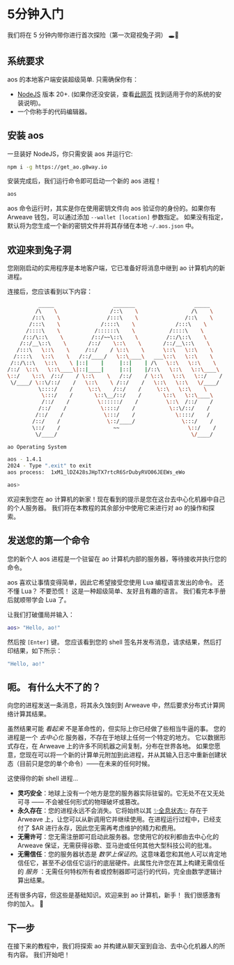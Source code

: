 # 5分钟入门

我们将在 5 分钟内带你进行首次探险（第一次窥视兔子洞） 🕳️🐇

## 系统要求

aos 的本地客户端安装超级简单. 只需确保你有：

- [NodeJS](https://nodejs.org) 版本 20+. (如果你还没安装，查看[此网页](https://nodejs.org/en/download/package-manager) 找到适用于你的系统的安装说明)。
- 一个你称手的代码编辑器。

## 安装 aos

一旦装好 NodeJS，你只需安装 aos 并运行它:

```sh
npm i -g https://get_ao.g8way.io
```

安装完成后，我们运行命令即可启动一个新的 aos 进程！

```sh
aos
```

aos 命令运行时，其实是你在使用密钥文件向 aos 验证你的身份的。如果你有 Arweave 钱包，可以通过添加 `--wallet [location]` 参数指定。 如果没有指定，默认将为您生成一个新的密钥文件并将其存储在本地 `~/.aos.json` 中。

## 欢迎来到兔子洞

您刚刚启动的实用程序是本地客户端，它已准备好将消息中继到 ao 计算机内的新进程。

连接后，您应该看到以下内容：

```sh
          _____                   _______                   _____
         /\    \                 /::\    \                 /\    \
        /::\    \               /:::\    \               /::\    \
       /:::\    \             /::::\    \             /:::\    \
      /::::\    \           /::::::\    \           /::::\    \
     /::/\::\    \         /::/~~\::\    \         /::/\::\    \
    /::/__\::\    \       /::/    \::\    \       /::/__\::\    \
   /:::\   \::\    \     /::/    / \::\    \      \::\   \::\    \
  /::::\   \::\    \   /::/____/   \::\____\   ___\::\   \::\    \
 /::/\::\   \::\    \ |::|    |     |::|    | /\   \::\   \::\    \
/::/  \::\   \::\____\|::|____|     |::|    |/::\   \::\   \::\____\
\::/    \::\  /::/    / \::\    \   /::/    / \::\   \::\   \::/    /
 \/____/ \::\/::/    /   \::\    \ /::/    /   \::\   \::\   \/____/
          \::::/    /     \::\    /::/    /     \::\   \::\    \
           \:::/    /       \::\__/::/    /       \::\   \::\____\
           /::/    /         \::::::/    /         \::\  /::/    /
          /::/    /           \::::/    /           \::\/::/    /
         /::/    /             \:::/    /             \::::/    /
        /::/    /               \::/____/               \:::/    /
        \::/    /                 ~~                      \::/    /
         \/____/                                           \/____/

ao Operating System

aos - 1.4.1
2024 - Type ".exit" to exit
aos process:  1xM1_lDZ428sJHpTX7rtcR6SrDubyRVO06JEEWs_eWo

aos>
```

欢迎来到您在 ao 计算机的新家！现在看到的提示是您在这台去中心化机器中自己的个人服务器。 我们将在本教程的其余部分中使用它来进行对 ao 的操作和探索。

## 发送您的第一个命令

您的新个人 aos 进程是一个驻留在 ao 计算机内部的服务器，等待接收并执行您的命令。

aos 喜欢让事情变得简单，因此它希望接受您使用 Lua 编程语言发出的命令。 还不懂 Lua？ 不要恐慌！ 这是一种超级简单、友好且有趣的语言。 我们看完本手册后就顺带学会 Lua 了。

让我们打破僵局并输入：

```lua
aos> "Hello, ao!"
```

然后按 `[Enter]` 键。 您应该看到您的 shell 签名并发布消息，请求结果，然后打印结果，如下所示：

```lua
"Hello, ao!"
```

## 呃。 有什么大不了的？

向您的进程发送一条消息，将其永久蚀刻到 Arweave 中，然后要求分布式计算网络计算其结果。

虽然结果可能 _看起来_ 不是革命性的，但实际上你已经做了些相当牛逼的事。 您的进程是一个 _去中心化_ 服务器，不存在于地球上任何一个特定的地方。 它以数据形式存在，在 Arweave 上的许多不同机器之间复制，分布在世界各地。 如果您愿意，您现在可以将一个新的计算单元附加到此进程，并从其输入日志中重新创建状态（目前只是您的单个命令）——在未来的任何时候。

这使得你的新 shell 进程...

- **灵巧安全**：地球上没有一个地方是您的服务器实际驻留的。它无处不在又无处可寻 —— 不会被任何形式的物理破坏或篡改。
- **永久存在**：您的进程永远不会消失。它将始终以其 [✨全息状态✨](/zh/concepts/holographic-state) 存在于 Arweave 上，让您可以从新调用它并继续使用。在进程运行过程中，已经支付了 $AR 进行永存，因此您无需再考虑维护的精力和费用。
- **无需许可**：您无需注册即可启动此服务器。您使用它的权利都由去中心化的 Arweave 保证，无需获得谷歌、亚马逊或任何其他大型科技公司的批准。
- **无需信任**：您的服务器状态是 _数学上保证的_。这意味着您和其他人可以肯定地信任它，甚至不必信任它运行的底层硬件。此属性允许您在其上构建无需信任的 _服务_ ：无需任何特权所有者或控制器即可运行的代码，完全由数学逻辑计算出结果。

还有很多内容，但这些是基础知识。欢迎来到 ao 计算机，新手！ 我们很感激有你的加入。 🫡

## 下一步

在接下来的教程中，我们将探索 ao 并构建从聊天室到自治、去中心化机器人的所有内容。 我们开始吧！
